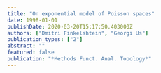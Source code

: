 ```yaml
---
title: "On exponential model of Poisson spaces"
date: 1998-01-01
publishDate: 2020-03-20T15:17:50.403000Z
authors: ["Dmitri Finkelshtein", "Georgi Us"]
publication_types: ["2"]
abstract: ""
featured: false
publication: "*Methods Funct. Anal. Topology*"
---
```


